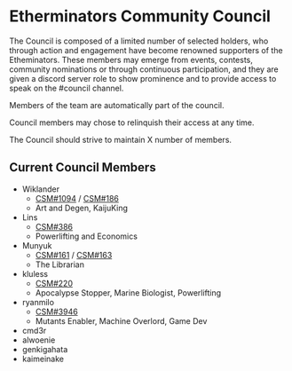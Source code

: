 # Etherminators Community Council

The Council is composed of a limited number of selected holders, who through action and engagement have become renowned supporters of the Etheminators. These members may emerge from events, contests, community nominations or through continuous participation, and they are given a discord server role to show prominence and to provide access to speak on the #council channel.

Members of the team are automatically part of the council.

Council members may chose to relinquish their access at any time.

The Council should strive to maintain X number of members.

## Current Council Members

- Wiklander
  - [CSM#1094](https://opensea.io/assets/0x5d703533d86de1a55f4ba25b2789848c89723a6b/1094) / [CSM#186](https://opensea.io/assets/0x5d703533d86de1a55f4ba25b2789848c89723a6b/186)
  - Art and Degen, KaijuKing
- Lins
  - [CSM#386](https://opensea.io/assets/0x5d703533d86de1a55f4ba25b2789848c89723a6b/386)
  - Powerlifting and Economics
- Munyuk
  - [CSM#161](https://opensea.io/assets/0x5d703533d86de1a55f4ba25b2789848c89723a6b/161) / [CSM#163](https://opensea.io/assets/0x5d703533d86de1a55f4ba25b2789848c89723a6b/163)
  - The Librarian
- kluless
  - [CSM#220](https://opensea.io/assets/0x5d703533d86de1a55f4ba25b2789848c89723a6b/220)
  - Apocalypse Stopper, Marine Biologist, Powerlifting
- ryanmilo
  - [CSM#3946](https://opensea.io/assets/0x5d703533d86de1a55f4ba25b2789848c89723a6b/3946)
  - Mutants Enabler, Machine Overlord, Game Dev
- cmd3r
- alwoenie
- genkigahata
- kaimeinake
